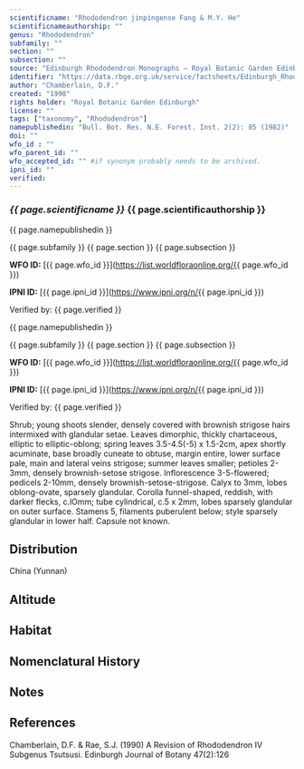 ```yaml
---
scientificname: "Rhododendron jinpingense Fang & M.Y. He"
scientificnameauthorship: ""
genus: "Rhododendron"
subfamily: ""
section: ""
subsection: ""
source: "Edinburgh Rhododendron Monographs – Royal Botanic Garden Edinburgh"
identifier: "https://data.rbge.org.uk/service/factsheets/Edinburgh_Rhododendron_Monographs.xhtml"
author: "Chamberlain, D.F."
created: "1990"
rights holder: "Royal Botanic Garden Edinburgh"
license: ""
tags: ["taxonomy", "Rhododendron"]
namepublishedin: "Bull. Bot. Res. N.E. Forest. Inst. 2(2): 85 (1982)"
doi: ""
wfo_id : ""
wfo_parent_id: ""
wfo_accepted_id: "" #if synonym probably needs to be archived.                      
ipni_id: ""
verified:
---
```

### _{{ page.scientificname }}_ {{ page.scientificauthorship }}
 {{ page.namepublishedin }}

{{ page.subfamily }} {{ page.section }} {{ page.subsection }}

**WFO ID:** [{{ page.wfo_id }}](https://list.worldfloraonline.org/{{ page.wfo_id }})

**IPNI ID:** [{{ page.ipni_id }}](https://www.ipni.org/n/{{ page.ipni_id }})

Verified by: {{ page.verified }}

 {{ page.namepublishedin }}

{{ page.subfamily }} {{ page.section }} {{ page.subsection }}

**WFO ID:** [{{ page.wfo_id }}](https://list.worldfloraonline.org/{{ page.wfo_id }})

**IPNI ID:** [{{ page.ipni_id }}](https://www.ipni.org/n/{{ page.ipni_id }})

Verified by: {{ page.verified }}



Shrub; young shoots slender, densely covered with brownish strigose hairs intermixed with glandular setae. Leaves dimorphic, thickly chartaceous, elliptic to elliptic-oblong; spring leaves 3.5-4.5(-5) x 1.5-2cm, apex shortly acuminate, base broadly cuneate to obtuse, margin entire, lower surface pale, main and lateral veins strigose; summer leaves smaller; petioles 2-3mm, densely brownish-setose strigose. Inflorescence 3-5-flowered; pedicels 2-10mm, densely brownish-setose-strigose. Calyx to 3mm, lobes oblong-ovate, sparsely glandular. Corolla funnel-shaped, reddish, with darker flecks, c.lOmm; tube cylindrical, c.5 x 2mm, lobes sparsely glandular on outer surface. Stamens 5, filaments puberulent below; style sparsely glandular in lower half. Capsule not known.

## Distribution
China (Yunnan)

## Altitude


## Habitat


## Nomenclatural History

                       
## Notes


## References

Chamberlain, D.F. & Rae, S.J. (1990) A Revision of Rhododendron IV Subgenus Tsutsusi. Edinburgh Journal of Botany 47(2):126
